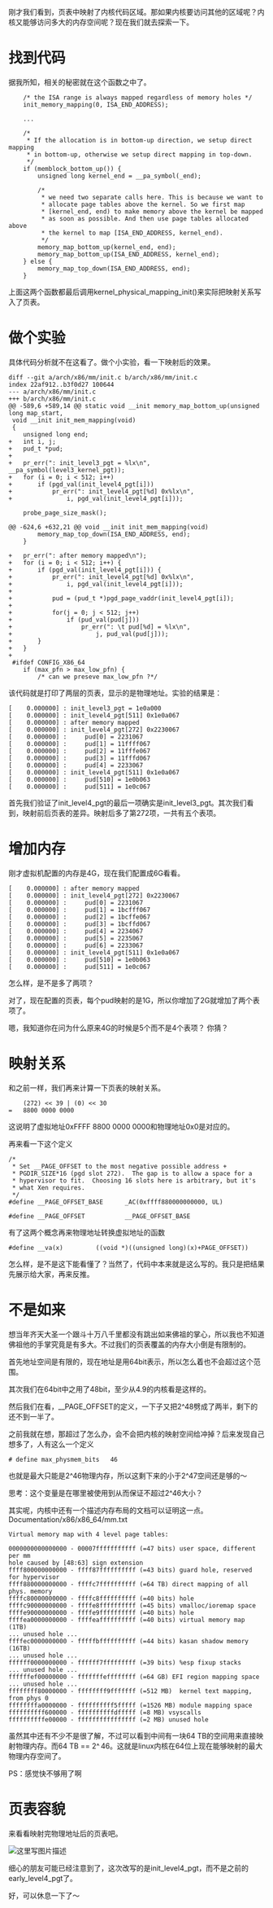 刚才我们看到，页表中映射了内核代码区域。那如果内核要访问其他的区域呢？内核又能够访问多大的内存空间呢？现在我们就去探索一下。

# 找到代码

据我所知，相关的秘密就在这个函数之中了。

```
	/* the ISA range is always mapped regardless of memory holes */
	init_memory_mapping(0, ISA_END_ADDRESS);

	...

	/*
	 * If the allocation is in bottom-up direction, we setup direct mapping
	 * in bottom-up, otherwise we setup direct mapping in top-down.
	 */
	if (memblock_bottom_up()) {
		unsigned long kernel_end = __pa_symbol(_end);

		/*
		 * we need two separate calls here. This is because we want to
		 * allocate page tables above the kernel. So we first map
		 * [kernel_end, end) to make memory above the kernel be mapped
		 * as soon as possible. And then use page tables allocated above
		 * the kernel to map [ISA_END_ADDRESS, kernel_end).
		 */
		memory_map_bottom_up(kernel_end, end);
		memory_map_bottom_up(ISA_END_ADDRESS, kernel_end);
	} else {
		memory_map_top_down(ISA_END_ADDRESS, end);
	}
```

上面这两个函数都最后调用kernel_physical_mapping_init()来实际把映射关系写入了页表。

# 做个实验

具体代码分析就不在这看了。做个小实验，看一下映射后的效果。

```
diff --git a/arch/x86/mm/init.c b/arch/x86/mm/init.c
index 22af912..b3f0d27 100644
--- a/arch/x86/mm/init.c
+++ b/arch/x86/mm/init.c
@@ -589,6 +589,14 @@ static void __init memory_map_bottom_up(unsigned long map_start,
 void __init init_mem_mapping(void)
 {
 	unsigned long end;
+	int i, j;
+	pud_t *pud;
+
+	pr_err(": init_level3_pgt = %lx\n", __pa_symbol(level3_kernel_pgt));
+	for (i = 0; i < 512; i++)
+		if (pgd_val(init_level4_pgt[i]))
+			pr_err(": init_level4_pgt[%d] 0x%lx\n",
+				i, pgd_val(init_level4_pgt[i]));

 	probe_page_size_mask();

@@ -624,6 +632,21 @@ void __init init_mem_mapping(void)
 		memory_map_top_down(ISA_END_ADDRESS, end);
 	}

+	pr_err(": after memory mapped\n");
+	for (i = 0; i < 512; i++) {
+		if (pgd_val(init_level4_pgt[i])) {
+			pr_err(": init_level4_pgt[%d] 0x%lx\n",
+				i, pgd_val(init_level4_pgt[i]));
+
+			pud = (pud_t *)pgd_page_vaddr(init_level4_pgt[i]);
+
+			for(j = 0; j < 512; j++)
+				if (pud_val(pud[j]))
+					pr_err(": \t pud[%d] = %lx\n",
+						j, pud_val(pud[j]));
+		}
+	}
+
 #ifdef CONFIG_X86_64
 	if (max_pfn > max_low_pfn) {
 		/* can we preseve max_low_pfn ?*/
```

该代码就是打印了两层的页表，显示的是物理地址。实验的结果是：

```
[    0.000000] : init_level3_pgt = 1e0a000
[    0.000000] : init_level4_pgt[511] 0x1e0a067
[    0.000000] : after memory mapped
[    0.000000] : init_level4_pgt[272] 0x2230067
[    0.000000] : 	 pud[0] = 2231067
[    0.000000] : 	 pud[1] = 11ffff067
[    0.000000] : 	 pud[2] = 11fffe067
[    0.000000] : 	 pud[3] = 11fffd067
[    0.000000] : 	 pud[4] = 2233067
[    0.000000] : init_level4_pgt[511] 0x1e0a067
[    0.000000] : 	 pud[510] = 1e0b063
[    0.000000] : 	 pud[511] = 1e0c067
```

首先我们验证了init_level4_pgt的最后一项确实是init_level3_pgt。其次我们看到，映射前后页表的差异。映射后多了第272项，一共有五个表项。

# 增加内存

刚才虚拟机配置的内存是4G，现在我们配置成6G看看。

```
[    0.000000] : after memory mapped
[    0.000000] : init_level4_pgt[272] 0x2230067
[    0.000000] : 	 pud[0] = 2231067
[    0.000000] : 	 pud[1] = 1bcfff067
[    0.000000] : 	 pud[2] = 1bcffe067
[    0.000000] : 	 pud[3] = 1bcffd067
[    0.000000] : 	 pud[4] = 2234067
[    0.000000] : 	 pud[5] = 2235067
[    0.000000] : 	 pud[6] = 2233067
[    0.000000] : init_level4_pgt[511] 0x1e0a067
[    0.000000] : 	 pud[510] = 1e0b063
[    0.000000] : 	 pud[511] = 1e0c067
```

怎么样，是不是多了两项？

对了，现在配置的页表，每个pud映射的是1G，所以你增加了2G就增加了两个表项了。

嗯，我知道你在问为什么原来4G的时候是5个而不是4个表项？ 你猜？

# 映射关系

和之前一样，我们再来计算一下页表的映射关系。

```
    (272) << 39 | (0) << 30
=   8800 0000 0000
```

这说明了虚拟地址0xFFFF 8800 0000 0000和物理地址0x0是对应的。

再来看一下这个定义

```
/*
 * Set __PAGE_OFFSET to the most negative possible address +
 * PGDIR_SIZE*16 (pgd slot 272).  The gap is to allow a space for a
 * hypervisor to fit.  Choosing 16 slots here is arbitrary, but it's
 * what Xen requires.
 */
#define __PAGE_OFFSET_BASE      _AC(0xffff880000000000, UL)

#define __PAGE_OFFSET           __PAGE_OFFSET_BASE
```

有了这两个概念再来物理地址转换虚拟地址的函数

```
#define __va(x)			((void *)((unsigned long)(x)+PAGE_OFFSET))
```

怎么样，是不是这下能看懂了？当然了，代码中本来就是这么写的。我只是把结果先展示给大家，再来反推。

# 不是如来

想当年齐天大圣一个跟斗十万八千里都没有跳出如来佛祖的掌心，所以我也不知道佛祖他的手掌究竟是有多大。不过我们的页表覆盖的内存大小倒是有限制的。

首先地址空间是有限的，现在地址是用64bit表示，所以怎么着也不会超过这个范围。

其次我们在64bit中之用了48bit，至少从4.9的内核看是这样的。

然后我们在看，__PAGE_OFFSET的定义，一下子又把2^48劈成了两半，剩下的还不到一半了。

之前我就在想，那超过了怎么办，会不会把内核的映射空间给冲掉？后来发现自己想多了，人有这么一个定义

```
# define max_physmem_bits	46
```

也就是最大只能是2^46物理内存，所以这剩下来的小于2^47空间还是够的～

思考：这个变量是在哪里被使用到从而保证不超过2^46大小？

其实呢，内核中还有一个描述内存布局的文档可以证明这一点。Documentation/x86/x86_64/mm.txt

```
Virtual memory map with 4 level page tables:

0000000000000000 - 00007fffffffffff (=47 bits) user space, different per mm
hole caused by [48:63] sign extension
ffff800000000000 - ffff87ffffffffff (=43 bits) guard hole, reserved for hypervisor
ffff880000000000 - ffffc7ffffffffff (=64 TB) direct mapping of all phys. memory
ffffc80000000000 - ffffc8ffffffffff (=40 bits) hole
ffffc90000000000 - ffffe8ffffffffff (=45 bits) vmalloc/ioremap space
ffffe90000000000 - ffffe9ffffffffff (=40 bits) hole
ffffea0000000000 - ffffeaffffffffff (=40 bits) virtual memory map (1TB)
... unused hole ...
ffffec0000000000 - fffffbffffffffff (=44 bits) kasan shadow memory (16TB)
... unused hole ...
ffffff0000000000 - ffffff7fffffffff (=39 bits) %esp fixup stacks
... unused hole ...
ffffffef00000000 - fffffffeffffffff (=64 GB) EFI region mapping space
... unused hole ...
ffffffff80000000 - ffffffff9fffffff (=512 MB)  kernel text mapping, from phys 0
ffffffffa0000000 - ffffffffff5fffff (=1526 MB) module mapping space
ffffffffff600000 - ffffffffffdfffff (=8 MB) vsyscalls
ffffffffffe00000 - ffffffffffffffff (=2 MB) unused hole
```

虽然其中还有不少不是很了解，不过可以看到中间有一块64 TB的空间用来直接映射物理内存。而64 TB == 2^ 46。这就是linux内核在64位上现在能够映射的最大物理内存空间了。

PS：感觉快不够用了啊

# 页表容貌

来看看映射完物理地址后的页表吧。

![这里写图片描述](/kernel_pagetable/map_whole_memory.png)

细心的朋友可能已经注意到了，这次改写的是init_level4_pgt，而不是之前的early_level4_pgt了。

好，可以休息一下了～
